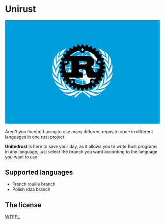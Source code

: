 # Unirust

![](https://github.com/charyan/unirust/raw/1/logo.jpeg)

Aren't you _tired_ of having to use many different repos to code in different languages in one rust project

**Unitedrust** is here to save your day, as it allows you to
write Rust programs in any language, just select the branch you want according to the language you want to use

## Supported languages

- French rouille branch
- Polish rdza branch

## The license

[WTFPL](http://www.wtfpl.net/)
